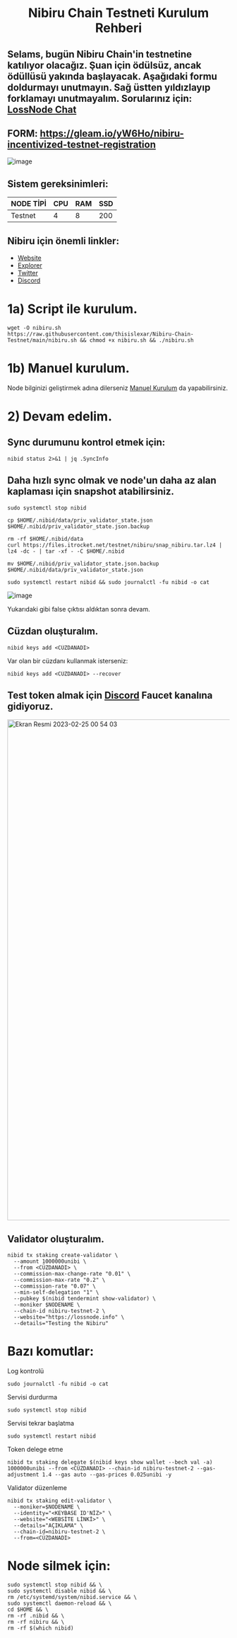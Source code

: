 <h1 align="center">Nibiru Chain Testneti Kurulum Rehberi

## Selams, bugün Nibiru Chain'in testnetine katılıyor olacağız. Şuan için ödülsüz, ancak ödüllüsü yakında başlayacak. Aşağıdaki formu doldurmayı unutmayın. Sağ üstten yıldızlayıp forklamayı unutmayalım. Sorularınız için: [LossNode Chat](https://t.me/LossNode)


## FORM: https://gleam.io/yW6Ho/nibiru-incentivized-testnet-registration

![image](https://user-images.githubusercontent.com/101462877/221288917-1b9412b4-b6bf-4c22-8378-965d1f04b65a.png)


## Sistem gereksinimleri:
NODE TİPİ | CPU     | RAM      | SSD     |
| ------------- | ------------- | ------------- | -------- |
| Testnet | 4          | 8         | 200  |

## Nibiru için önemli linkler:
- [Website](https://nibiru.fi/)
- [Explorer](https://nibiru.explorers.guru)
- [Twitter](https://twitter.com/NibiruChain)
- [Discord](https://discord.gg/nibiru)


# 1a) Script ile kurulum.

```
wget -O nibiru.sh https://raw.githubusercontent.com/thisislexar/Nibiru-Chain-Testnet/main/nibiru.sh && chmod +x nibiru.sh && ./nibiru.sh
```

# 1b) Manuel kurulum.

Node bilginizi geliştirmek adına dilerseniz [Manuel Kurulum](https://github.com/thisislexar/Nibiru-Chain-Testnet/blob/main/nibiru_manual.md) da yapabilirsiniz.

# 2) Devam edelim. 

## Sync durumunu kontrol etmek için:

```
nibid status 2>&1 | jq .SyncInfo
``` 

## Daha hızlı sync olmak ve node'un daha az alan kaplaması için snapshot atabilirsiniz.

```
sudo systemctl stop nibid

cp $HOME/.nibid/data/priv_validator_state.json $HOME/.nibid/priv_validator_state.json.backup

rm -rf $HOME/.nibid/data 
curl https://files.itrocket.net/testnet/nibiru/snap_nibiru.tar.lz4 | lz4 -dc - | tar -xf - -C $HOME/.nibid

mv $HOME/.nibid/priv_validator_state.json.backup $HOME/.nibid/data/priv_validator_state.json

sudo systemctl restart nibid && sudo journalctl -fu nibid -o cat
``` 

![image](https://user-images.githubusercontent.com/101462877/221354368-e430ee4d-38c4-473d-8752-ce0105a199fc.png)

Yukarıdaki gibi false çıktısı aldıktan sonra devam.

## Cüzdan oluşturalım.
```
nibid keys add <CÜZDANADI>
``` 
Var olan bir cüzdanı kullanmak isterseniz:

```
nibid keys add <CÜZDANADI> --recover
``` 

## Test token almak için [Discord](https://discord.gg/nibiru) Faucet kanalına gidiyoruz.

<img width="1132" alt="Ekran Resmi 2023-02-25 00 54 03" src="https://user-images.githubusercontent.com/101462877/221300510-33d94d1e-509a-4e3c-a36c-a1804292d2c1.png">


## Validator oluşturalım.


```
nibid tx staking create-validator \
  --amount 1000000unibi \
  --from <CÜZDANADI> \
  --commission-max-change-rate "0.01" \
  --commission-max-rate "0.2" \
  --commission-rate "0.07" \
  --min-self-delegation "1" \
  --pubkey $(nibid tendermint show-validator) \
  --moniker $NODENAME \
  --chain-id nibiru-testnet-2 \
  --website="https://lossnode.info" \
  --details="Testing the Nibiru"
```


# Bazı komutlar:

Log kontrolü

```
sudo journalctl -fu nibid -o cat
```


Servisi durdurma

```
sudo systemctl stop nibid
```

Servisi tekrar başlatma

```
sudo systemctl restart nibid
```

Token delege etme

```
nibid tx staking delegate $(nibid keys show wallet --bech val -a) 1000000unibi --from <CÜZDANADI> --chain-id nibiru-testnet-2 --gas-adjustment 1.4 --gas auto --gas-prices 0.025unibi -y
```

Validator düzenleme

```
nibid tx staking edit-validator \
  --moniker=$NODENAME \
  --identity="<KEYBASE ID'NİZ>" \
  --website="<WEBSİTE LİNKİ>" \
  --details="AÇIKLAMA" \
  --chain-id=nibiru-testnet-2 \
  --from=<CÜZDANADI>
``` 


# Node silmek için:

```
sudo systemctl stop nibid && \
sudo systemctl disable nibid && \
rm /etc/systemd/system/nibid.service && \
sudo systemctl daemon-reload && \
cd $HOME && \
rm -rf .nibid && \
rm -rf nibiru && \
rm -rf $(which nibid)
```
